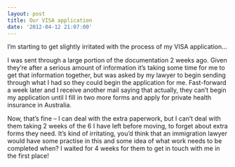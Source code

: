 ```yaml
---
layout: post
title: Our VISA application
date: '2012-04-12 21:07:00'
---
```


I’m starting to get slightly irritated with the process of my VISA application…

I was sent through a large portion of the documentation 2 weeks ago. Given they’re after a serious amount of information it’s taking some time for me to get that information together, but was asked by my lawyer to begin sending through what I had so they could begin the application for me. Fast-forward a week later and I receive another mail saying that actually, they can’t begin my application until I fill in two more forms and apply for private health insurance in Australia.

Now, that’s fine – I can deal with the extra paperwork, but I can’t deal with them taking 2 weeks of the 6 I have left before moving, to forget about extra forms they need. It’s kind of irritating, you’d think that an immigration lawyer would have some practise in this and some idea of what work needs to be completed when? I waited for 4 weeks for them to get in touch with me in the first place!

